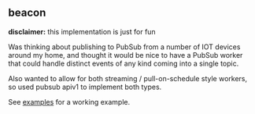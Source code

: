 ## beacon

**disclaimer:** this implementation is just for fun

Was thinking about publishing to PubSub from a number of IOT devices around my
home, and thought it would be nice to have a PubSub worker that could handle 
distinct events of any kind coming into a single topic. 

Also wanted to allow for both streaming / pull-on-schedule style workers, so 
used pubsub apiv1 to implement both types. 

See [examples](examples/main.go) for a working example.



